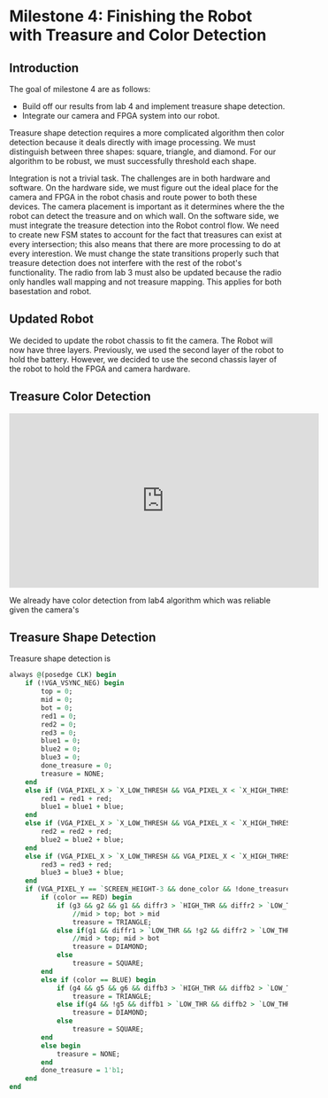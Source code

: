 # Milestone 4: Finishing the Robot with Treasure and Color Detection

## Introduction
The goal of milestone 4 are as follows:
- Build off our results from lab 4 and implement treasure shape detection.
- Integrate our camera and FPGA system into our robot. 

Treasure shape detection requires a more complicated algorithm then color detection because it deals directly with image processing. We must distinguish between three shapes: square, triangle, and diamond. For our algorithm to be robust, we must successfully threshold each shape.

Integration is not a trivial task. The challenges are in both hardware and software. On the hardware side, we must figure out the ideal place for the camera and FPGA in the robot chasis and route power to both these devices. The camera placement is important as it determines where the the robot can detect the treasure and on which wall. On the software side, we must integrate the treasure detection into the Robot control flow. We need to create new FSM states to account for the fact that treasures can exist at every intersection; this also means that there are more processing to do at every interestion. We must change the state transitions properly such that treasure detection does not interfere with the rest of the robot's functionality. The radio from lab 3 must also be updated because the radio only handles wall mapping and not treasure mapping. This applies for both basestation and robot.

## Updated Robot
We decided to update the robot chassis to fit the camera. The Robot will now have three layers. Previously, we used the second layer of the robot to hold the battery. However, we decided to use the second chassis layer of the robot to hold the FPGA and camera hardware. 

## Treasure Color Detection

<iframe width="560" height="315" src="https://www.youtube.com/embed/nbeuPRgot2Y?controls=0" frameborder="0" allow="accelerometer; autoplay; encrypted-media; gyroscope; picture-in-picture" allowfullscreen></iframe>

We already have color detection from lab4 algorithm which was reliable given the camera's

## Treasure Shape Detection

Treasure shape detection is 
```vhdl
always @(posedge CLK) begin
	if (!VGA_VSYNC_NEG) begin
		top = 0;
		mid = 0;
		bot = 0;
		red1 = 0;
		red2 = 0;
		red3 = 0;
		blue1 = 0;
		blue2 = 0;
		blue3 = 0;
		done_treasure = 0;
		treasure = NONE;
	end
	else if (VGA_PIXEL_X > `X_LOW_THRESH && VGA_PIXEL_X < `X_HIGH_THRESH && VGA_PIXEL_Y > `Y_BARfirstTop && VGA_PIXEL_Y < `Y_BARfirstBot) begin
		red1 = red1 + red;
		blue1 = blue1 + blue;
	end
	else if (VGA_PIXEL_X > `X_LOW_THRESH && VGA_PIXEL_X < `X_HIGH_THRESH && VGA_PIXEL_Y > `Y_BARsecondTop && VGA_PIXEL_Y < `Y_BARsecondBot) begin
		red2 = red2 + red;
		blue2 = blue2 + blue;
	end
	else if (VGA_PIXEL_X > `X_LOW_THRESH && VGA_PIXEL_X < `X_HIGH_THRESH && VGA_PIXEL_Y > `Y_BARthirdTop && VGA_PIXEL_Y < `Y_BARthirdBot) begin
		red3 = red3 + red;
		blue3 = blue3 + blue;
	end
	if (VGA_PIXEL_Y == `SCREEN_HEIGHT-3 && done_color && !done_treasure) begin
		if (color == RED) begin
			if (g3 && g2 && g1 && diffr3 > `HIGH_THR && diffr2 > `LOW_THR && diffr1 > `LOW_THR)
				//mid > top; bot > mid
				treasure = TRIANGLE;
			else if(g1 && diffr1 > `LOW_THR && !g2 && diffr2 > `LOW_THR && diffr3 < `LOW_THR)
				//mid > top; mid > bot
				treasure = DIAMOND;
			else
				treasure = SQUARE;
		end
		else if (color == BLUE) begin
			if (g4 && g5 && g6 && diffb3 > `HIGH_THR && diffb2 > `LOW_THR && diffb1 > `LOW_THR)
				treasure = TRIANGLE;
			else if(g4 && !g5 && diffb1 > `LOW_THR && diffb2 > `LOW_THR && diffb3 < `LOW_THR)
				treasure = DIAMOND;
			else
				treasure = SQUARE;
		end
		else begin
			treasure = NONE;
		end
		done_treasure = 1'b1;
	end
end
```

